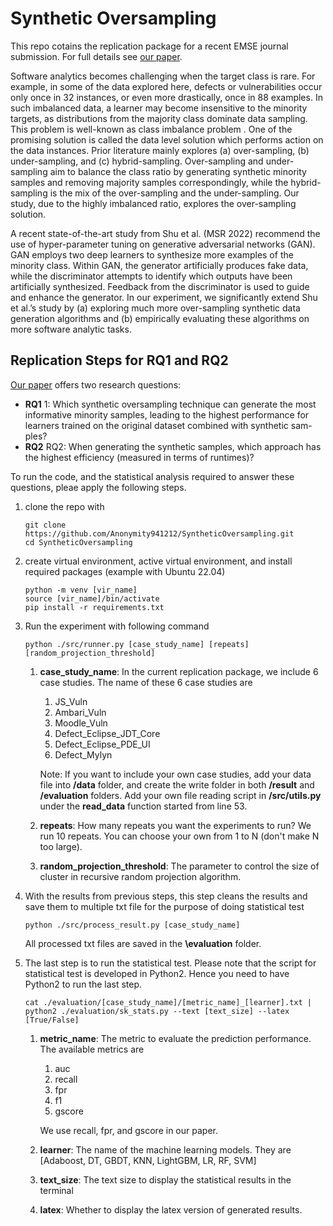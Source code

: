 # Synthetic Oversampling

This repo cotains the replication package for a recent EMSE journal submission. For full details see [our paper](Synthetic_Oversampling.pdf).

Software analytics becomes challenging when the target class is rare. For example, in some of the data explored here, defects or vulnerabilities occur only once in 32 instances, or even more drastically, once in 88 examples. In such imbalanced data, a learner may become insensitive to the minority targets, as distributions from the majority class dominate data sampling. This problem is well-known as class imbalance problem 
.
One of the promising solution is called the data level solution which performs action on the data instances. Prior literature mainly explores (a) over-sampling, (b) under-sampling, and (c) hybrid-sampling. Over-sampling and under-sampling aim to balance the class ratio by generating synthetic minority samples and removing majority samples correspondingly, while the hybrid-sampling is the mix of the over-sampling and the under-sampling. Our study, due to the highly imbalanced ratio, explores the over-sampling solution.

A recent state-of-the-art study from Shu et al. (MSR 2022) recommend the use of hyper-parameter tuning on generative adversarial networks (GAN). GAN employs two deep learners to synthesize more examples of the minority class. Within GAN, the generator artificially produces fake data, while the discriminator attempts to identify which outputs have been artificially synthesized. Feedback from the discriminator is used to guide and enhance the generator.
In our experiment, we significantly extend Shu et al.’s study by (a) exploring much more over-sampling synthetic data generation algorithms and (b) empirically evaluating these algorithms on more software analytic tasks.


## Replication Steps for RQ1 and RQ2

[Our paper](Synthetic_Oversampling.pdf) offers two research questions: 

- **RQ1** 1: Which synthetic oversampling technique can generate the most informative minority samples, leading to the highest performance for
 learners trained on the original dataset combined with synthetic sam- ples?
- **RQ2** RQ2: When generating the synthetic samples, which approach has the highest efficiency (measured in terms of runtimes)?

To run the code, and the statistical analysis required to answer these questions, pleae apply the following steps. 

1. clone the repo with
   ```
   git clone https://github.com/Anonymity941212/SyntheticOversampling.git
   cd SyntheticOversampling
   ```
2. create virtual environment, active virtual environment, and install required packages (example with Ubuntu 22.04)
   ```
   python -m venv [vir_name]
   source [vir_name]/bin/activate
   pip install -r requirements.txt
   ```

3. Run the experiment with following command
   ```
   python ./src/runner.py [case_study_name] [repeats] [random_projection_threshold]
   ```
   1. **case_study_name**: In the current replication package, we include 6 case studies. The name of these 6 case studies are
         1. JS_Vuln
         2. Ambari_Vuln
         3. Moodle_Vuln
         4. Defect_Eclipse_JDT_Core
         5. Defect_Eclipse_PDE_UI
         6. Defect_Mylyn
         
         Note: If you want to include your own case studies, add your data file into **/data** folder, and create the write folder in both **/result** and **/evaluation** folders. Add your own file reading script in **/src/utils.py** under the **read_data** function started from line 53.
   2. **repeats**: How many repeats you want the experiments to run? We run 10 repeats. You can choose your own from 1 to N (don't make N too large).
   3. **random_projection_threshold**: The parameter to control the size of cluster in recursive random projection algorithm.
  
4. With the results from previous steps, this step cleans the results and save them to multiple txt file for the purpose of doing statistical test
   ```
   python ./src/process_result.py [case_study_name]
   ```
   All processed txt files are saved in the **\evaluation** folder.

5. The last step is to run the statistical test. Please note that the script for statistical test is developed in Python2. Hence you need to have Python2 to run the last step.
   ```
   cat ./evaluation/[case_study_name]/[metric_name]_[learner].txt | python2 ./evaluation/sk_stats.py --text [text_size] --latex [True/False]
   ```
   1. **metric_name**: The metric to evaluate the prediction performance. The available metrics are
        1. auc
        2. recall
        3. fpr
        4. f1
        5. gscore
     
      We use recall, fpr, and gscore in our paper.
   2. **learner**: The name of the machine learning models. They are [Adaboost, DT, GBDT, KNN, LightGBM, LR, RF, SVM]
   3. **text_size**: The text size to display the statistical results in the terminal
   4. **latex**: Whether to display the latex version of generated results.
